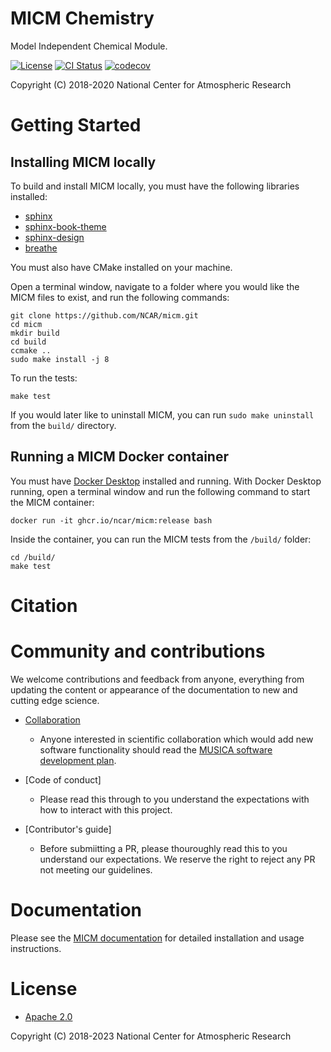 MICM Chemistry
==============

Model Independent Chemical Module.

[![License](https://img.shields.io/github/license/NCAR/micm.svg)](https://github.com/NCAR/micm/blob/master/LICENSE)
[![CI Status](https://github.com/NCAR/micm/actions/workflows/test.yml/badge.svg)](https://github.com/NCAR/micm/actions/workflows/test.yml)
[![codecov](https://codecov.io/gh/NCAR/micm/branch/main/graph/badge.svg?token=ATGO4DKTMY)](https://codecov.io/gh/NCAR/micm)

Copyright (C) 2018-2020 National Center for Atmospheric Research

# Getting Started

## Installing MICM locally
To build and install MICM locally, you must have the following libraries installed:

- [sphinx](https://github.com/sphinx-doc/sphinx)
- [sphinx-book-theme](https://github.com/executablebooks/sphinx-book-theme)
- [sphinx-design](https://github.com/executablebooks/sphinx-design)
- [breathe](https://github.com/breathe-doc/breathe)

You must also have CMake installed on your machine. 

Open a terminal window, navigate to a folder where you would like the MICM files to exist,
and run the following commands:

```
git clone https://github.com/NCAR/micm.git
cd micm
mkdir build
cd build
ccmake ..
sudo make install -j 8
```

To run the tests:

```
make test
```

If you would later like to uninstall MICM, you can run
`sudo make uninstall` from the `build/` directory.

## Running a MICM Docker container

You must have [Docker Desktop](https://www.docker.com/get-started) installed and running. With Docker Desktop running, open a terminal window and run the following command to start the MICM container:

```
docker run -it ghcr.io/ncar/micm:release bash
```

Inside the container, you can run the MICM tests from the `/build/` folder:

```
cd /build/
make test
```


# Citation


# Community and contributions
We welcome contributions and feedback from anyone, everything from updating
the content or appearance of the documentation to new and
cutting edge science.

- [Collaboration](https://github.com/NCAR/musica/blob/main/docs/Software%20Development%20Plan.pdf)
  - Anyone interested in scientific collaboration
which would add new software functionality should read the [MUSICA software development plan](https://github.com/NCAR/musica/blob/main/docs/Software%20Development%20Plan.pdf).

- [Code of conduct]
  - Please read this through to you understand the expectations with how to interact with this project.

- [Contributor's guide]
  - Before submiitting a PR, please thouroughly read this to you understand our expectations. We reserve the right to reject any PR not meeting our guidelines.


# Documentation
Please see the [MICM documentation](https://ncar.github.io/micm/) for detailed
installation and usage instructions.

# License

- [Apache 2.0](/LICENSE)

Copyright (C) 2018-2023 National Center for Atmospheric Research
